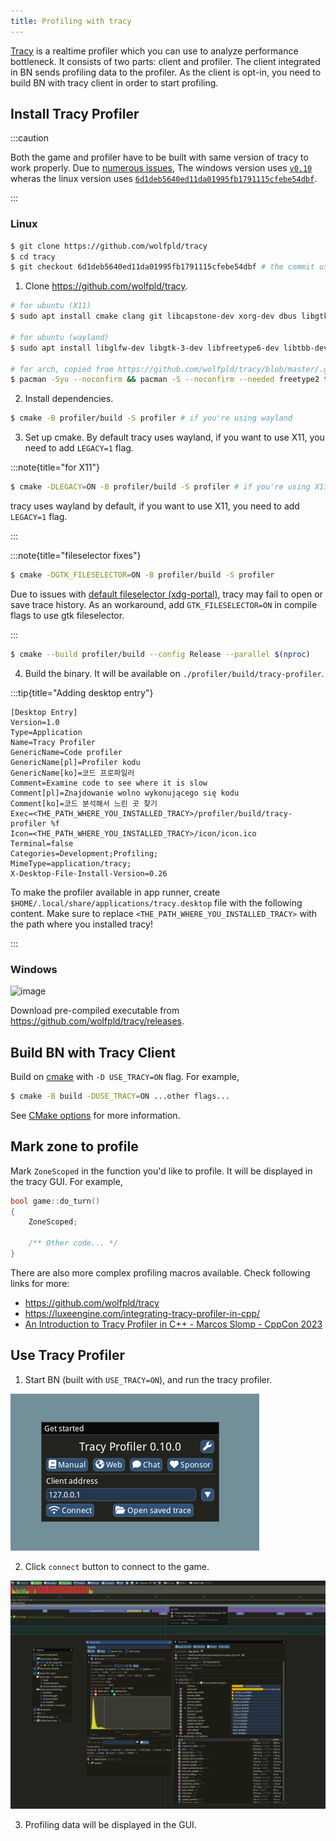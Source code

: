 ```yaml
---
title: Profiling with tracy
---
```


[Tracy](https://github.com/wolfpld/tracy) is a realtime profiler which you can use to analyze
performance bottleneck. It consists of two parts: client and profiler. The client integrated in BN
sends profiling data to the profiler. As the client is opt-in, you need to build BN with tracy
client in order to start profiling.

## Install Tracy Profiler

:::caution

Both the game and profiler have to be built with same version of tracy to work properly. Due to
[numerous issues](https://github.com/cataclysmbnteam/Cataclysm-BN/pull/3253#discussion_r1545267113),
The windows version uses [`v0.10`](https://github.com/wolfpld/tracy/releases/tag/v0.10) wheras the
linux version uses
[`6d1deb5640ed11da01995fb1791115cfebe54dbf`](https://github.com/wolfpld/tracy/commit/6d1deb5640ed11da01995fb1791115cfebe54dbf).

:::

### Linux

```sh
$ git clone https://github.com/wolfpld/tracy
$ cd tracy
$ git checkout 6d1deb5640ed11da01995fb1791115cfebe54dbf # the commit used by BN tracy client
```

1. Clone <https://github.com/wolfpld/tracy>.

```sh
# for ubuntu (X11)
$ sudo apt install cmake clang git libcapstone-dev xorg-dev dbus libgtk-3-dev

# for ubuntu (wayland)
$ sudo apt install libglfw-dev libgtk-3-dev libfreetype6-dev libtbb-dev debuginfod libwayland-dev dbus libxkbcommon-dev libglvnd-dev meson cmake git wayland-protocols

# for arch, copied from https://github.com/wolfpld/tracy/blob/master/.github/workflows/linux.yml#L16C12-L16C163
$ pacman -Syu --noconfirm && pacman -S --noconfirm --needed freetype2 tbb debuginfod wayland dbus libxkbcommon libglvnd meson cmake git wayland-protocols
```

2. Install dependencies.

```sh
$ cmake -B profiler/build -S profiler # if you're using wayland
```

3. Set up cmake. By default tracy uses wayland, if you want to use X11, you need to add `LEGACY=1`
   flag.

:::note{title="for X11"}

```sh
$ cmake -DLEGACY=ON -B profiler/build -S profiler # if you're using X11
```

tracy uses wayland by default, if you want to use X11, you need to add `LEGACY=1` flag.

:::

:::note{title="fileselector fixes"}

```sh
$ cmake -DGTK_FILESELECTOR=ON -B profiler/build -S profiler
```

Due to issues with [default fileselector (xdg-portal)](https://github.com/wolfpld/tracy/issues/764),
tracy may fail to open or save trace history. As an workaround, add `GTK_FILESELECTOR=ON` in compile
flags to use gtk fileselector.

:::

```sh
$ cmake --build profiler/build --config Release --parallel $(nproc)
```

4. Build the binary. It will be available on `./profiler/build/tracy-profiler`.

:::tip{title="Adding desktop entry"}

```
[Desktop Entry]
Version=1.0
Type=Application
Name=Tracy Profiler
GenericName=Code profiler
GenericName[pl]=Profiler kodu
GenericName[ko]=코드 프로파일러
Comment=Examine code to see where it is slow
Comment[pl]=Znajdowanie wolno wykonującego się kodu
Comment[ko]=코드 분석해서 느린 곳 찾기
Exec=<THE_PATH_WHERE_YOU_INSTALLED_TRACY>/profiler/build/tracy-profiler %f
Icon=<THE_PATH_WHERE_YOU_INSTALLED_TRACY>/icon/icon.ico
Terminal=false
Categories=Development;Profiling;
MimeType=application/tracy;
X-Desktop-File-Install-Version=0.26
```

To make the profiler available in app runner, create `$HOME/.local/share/applications/tracy.desktop`
file with the following content. Make sure to replace `<THE_PATH_WHERE_YOU_INSTALLED_TRACY>` with
the path where you installed tracy!

:::

### Windows

![image](https://github.com/cataclysmbnteam/Cataclysm-BN/assets/54838975/b6f73c09-969c-4305-b8fb-070d14fb834a)

Download pre-compiled executable from <https://github.com/wolfpld/tracy/releases>.

## Build BN with Tracy Client

Build on [cmake](../guides/building/cmake.md) with `-D USE_TRACY=ON` flag. For example,

```sh
$ cmake -B build -DUSE_TRACY=ON ...other flags...
```

See [CMake options](building/cmake.md#cataclysmbn-specific-options) for more information.

## Mark zone to profile

Mark `ZoneScoped` in the function you'd like to profile. It will be displayed in the tracy GUI. For
example,

```cpp
bool game::do_turn()
{
    ZoneScoped;

    /** Other code... */
}
```

There are also more complex profiling macros available. Check following links for more:

- <https://github.com/wolfpld/tracy>
- <https://luxeengine.com/integrating-tracy-profiler-in-cpp/>
- [An Introduction to Tracy Profiler in C++ - Marcos Slomp - CppCon 2023](https://www.youtube.com/watch?v=ghXk3Bk5F2U)

## Use Tracy Profiler

1. Start BN (built with `USE_TRACY=ON`), and run the tracy profiler.

![](../../../../../assets/img/tracy/main.png)

2. Click `connect` button to connect to the game.

![](../../../../../assets/img/tracy/stats.png)

3. Profiling data will be displayed in the GUI.
